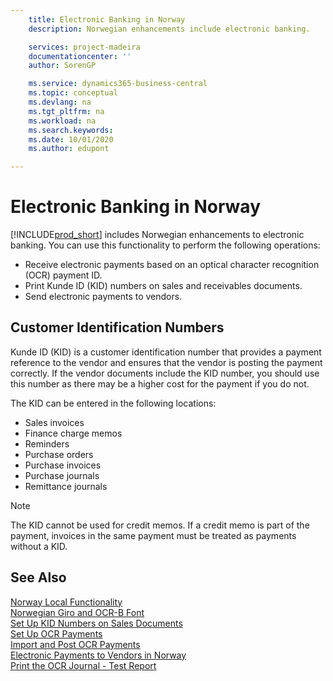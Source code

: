 ```yaml
---
    title: Electronic Banking in Norway
    description: Norwegian enhancements include electronic banking.

    services: project-madeira 
    documentationcenter: ''
    author: SorenGP

    ms.service: dynamics365-business-central
    ms.topic: conceptual
    ms.devlang: na
    ms.tgt_pltfrm: na
    ms.workload: na
    ms.search.keywords:
    ms.date: 10/01/2020
    ms.author: edupont

---
```

# Electronic Banking in Norway
[!INCLUDE[prod_short](../../includes/prod_short.md)] includes Norwegian enhancements to electronic banking. You can use this functionality to perform the following operations:  

- Receive electronic payments based on an optical character recognition (OCR) payment ID.  
- Print Kunde ID (KID) numbers on sales and receivables documents.  
- Send electronic payments to vendors.  

## Customer Identification Numbers  
 Kunde ID (KID) is a customer identification number that provides a payment reference to the vendor and ensures that the vendor is posting the payment correctly. If the vendor documents include the KID number, you should use this number as there may be a higher cost for the payment if you do not.  

 The KID can be entered in the following locations:  

- Sales invoices  
- Finance charge memos  
- Reminders  
- Purchase orders  
- Purchase invoices  
- Purchase journals  
- Remittance journals  

> [!NOTE]  
>  The KID cannot be used for credit memos. If a credit memo is part of the payment, invoices in the same payment must be treated as payments without a KID.  

## See Also  
 [Norway Local Functionality](norway-local-functionality.md)   
 [Norwegian Giro and OCR-B Font](norwegian-giro-and-ocr-b-font.md)   
 [Set Up KID Numbers on Sales Documents](how-to-set-up-kid-numbers-on-sales-documents.md)   
 [Set Up OCR Payments](how-to-set-up-ocr-payments.md)   
 [Import and Post OCR Payments](how-to-import-and-post-ocr-payments.md)   
 [Electronic Payments to Vendors in Norway](electronic-payments-to-vendors-in-norway.md)   
 [Print the OCR Journal - Test Report](how-to-print-the-ocr-journal-test-report.md)
